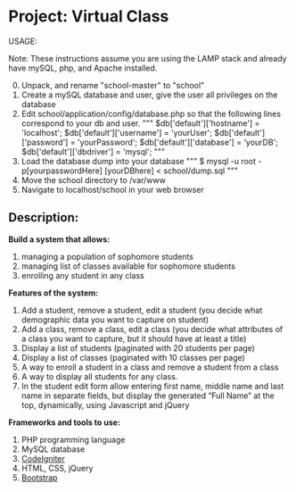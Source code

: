 Project: Virtual Class
======================

USAGE:

Note: These instructions assume you are using the LAMP stack and already have mySQL, php, and Apache installed.

0. Unpack, and rename "school-master" to "school"
1. Create a mySQL database and user, give the user all privileges on the database
2. Edit school/application/config/database.php so that the following lines correspond to your db and user.
"""
$db['default']['hostname'] = 'localhost';
$db['default']['username'] = 'yourUser';
$db['default']['password'] = 'yourPassword';
$db['default']['database'] = 'yourDB';
$db['default']['dbdriver'] = 'mysql';
"""
3. Load the database dump into your database
"""
$ mysql -u root -p[yourpasswordHere] [yourDBhere] < school/dump.sql
"""
4. Move the school directory to /var/www
5. Navigate to localhost/school in your web browser

Description:
------------

**Build a system that allows:**

1. managing a population of sophomore students
2. managing list of classes available for sophomore students
3. enrolling any student in any class

**Features of the system:**

1. Add a student, remove a student, edit a student (you decide what demographic data you want to capture on student)
2. Add a class, remove a class, edit a class (you decide what attributes of a class you want to capture, but it should have at least a title)
3. Display a list of students (paginated with 20 students per page)
4. Display a list of classes (paginated with 10 classes per page)
5. A way to enroll a student in a class and remove a student from a class
6. A way to display all students for any class.
7. In the student edit form allow entering first name, middle name and last name in separate fields, but display the generated “Full Name” at the top, dynamically, using Javascript and jQuery

**Frameworks and tools to use:**

1. PHP programming language
2. MySQL database
3. [CodeIgniter](https://ellislab.com/codeigniter/user-guide/)
4. HTML, CSS, jQuery
5. [Bootstrap](http://getbootstrap.com/)
